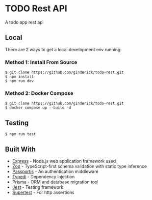 # TODO Rest API

A todo app rest api

## Local

There are 2 ways to get a local development env running:

### Method 1: Install From Source

```
$ git clone https://github.com/ginderick/todo-rest.git
$ npm install
$ npm run dev
```

### Method 2: Docker Compose

```
$ git clone https://github.com/ginderick/todo-rest.git
$ docker compose up --build -d
```

## Testing

```
$ npm run test
```

## Built With

- [Express](https://expressjs.com/) - Node.js web application framework used
- [Zod](https://zod.dev/) - TypeScript-first schema validation with static type inference
- [Passportjs](https://www.passportjs.org/) - An authentication middleware
- [Typedi](https://github.com/typestack/typedi) - Dependency injection
- [Prisma](https://www.prisma.io/) - ORM and database migration tool
- [Jest](https://jestjs.io/) - Testing framework
- [Supertest](https://www.npmjs.com/package/supertest) - For http assertions
